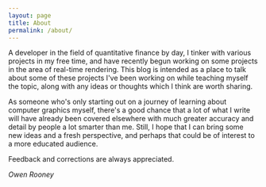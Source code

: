 ```yaml
---
layout: page
title: About
permalink: /about/
---
```


A developer in the field of quantitative finance by day, I tinker with various projects in my
free time, and have recently begun working on some projects in the area of real-time rendering.
This blog is intended as a place to talk about some of these projects I've been working on
while teaching myself the topic, along with any ideas or thoughts which I think are worth
sharing.

As someone who's only starting out on a journey of learning about computer graphics myself,
there's a good chance that a lot of what I write will have already been covered elsewhere
with much greater accuracy and detail by people a lot smarter than me. Still, I hope that I
can bring some new ideas and a fresh perspective, and perhaps that could be of interest to
a more educated audience.

Feedback and corrections are always appreciated.

*Owen Rooney*

